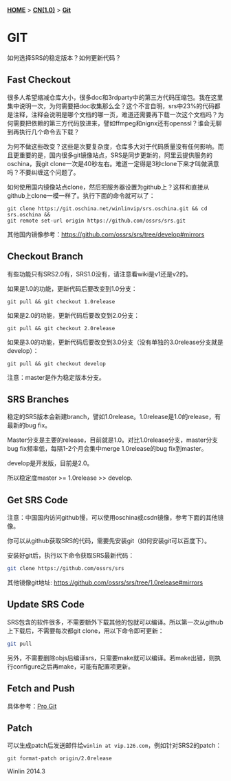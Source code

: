 [**HOME**](Home) > [**CN(1.0)**](v1_CN_Home) > [**Git**](v1_CN_Git)

# GIT

如何选择SRS的稳定版本？如何更新代码？

## Fast Checkout

很多人希望缩减仓库大小，很多doc和3rdparty中的第三方代码压缩包。我在这里集中说明一次，为何需要把doc收集那么全？这个不言自明，srs中23%的代码都是注释，注释会说明是哪个文档的哪一页，难道还需要再下载一次这个文档吗？为何需要把依赖的第三方代码放进来，譬如ffmpeg和nignx还有openssl？谁会无聊到再执行几个命令去下载？

为何不做这些改变？这些是次要复杂度，仓库多大对于代码质量没有任何影响。而且更重要的是，国内很多git镜像站点，SRS是同步更新的，阿里云提供服务的oschina，我git clone一次是40秒左右。难道一定得是3秒clone下来才叫做满意吗？不要纠缠这个问题了。

如何使用国内镜像站点clone，然后把服务器设置为github上？这样和直接从github上clone一模一样了。执行下面的命令就可以了：

```
git clone https://git.oschina.net/winlinvip/srs.oschina.git && cd srs.oschina &&
git remote set-url origin https://github.com/ossrs/srs.git
```

其他国内镜像参考：https://github.com/ossrs/srs/tree/develop#mirrors

## Checkout Branch

有些功能只有SRS2.0有，SRS1.0没有，请注意看wiki是v1还是v2的。

如果是1.0的功能，更新代码后要改变到1.0分支：

```
git pull && git checkout 1.0release
```

如果是2.0的功能，更新代码后要改变到2.0分支：

```
git pull && git checkout 2.0release
```

如果是3.0的功能，更新代码后要改变到3.0分支（没有单独的3.0release分支就是develop）：

```
git pull && git checkout develop
```

注意：master是作为稳定版本分支。

## SRS Branches

稳定的SRS版本会新建branch，譬如1.0release。1.0release是1.0的release，有最新的bug fix。

Master分支是主要的release，目前就是1.0。对比1.0release分支，master分支bug fix频率低，每隔1-2个月会集中merge 1.0release的bug fix到master。

develop是开发版，目前是2.0。

所以稳定度master >= 1.0release >> develop.

## Get SRS Code

注意：中国国内访问github慢，可以使用oschina或csdn镜像，参考下面的其他镜像。

你可以从github获取SRS的代码，需要先安装git（如何安装git可以百度下）。

安装好git后，执行以下命令获取SRS最新代码：

```bash
git clone https://github.com/ossrs/srs
```

其他镜像git地址: https://github.com/ossrs/srs/tree/1.0release#mirrors

## Update SRS Code

SRS包含的软件很多，不需要额外下载其他的包就可以编译。所以第一次从github上下载后，不需要每次都git clone，用以下命令即可更新：

```bash
git pull
```

另外，不需要删除objs后编译srs，只需要make就可以编译。若make出错，则执行configure之后再make，可能有配置项更新。

## Fetch and Push

具体参考：[Pro Git](http://git-scm.com/book/zh/v2/GitHub-%E5%AF%B9%E9%A1%B9%E7%9B%AE%E5%81%9A%E5%87%BA%E8%B4%A1%E7%8C%AE)

## Patch

可以生成patch后发送邮件给`winlin at vip.126.com`，例如针对SRS2的patch：

```
git format-patch origin/2.0release
```

Winlin 2014.3
